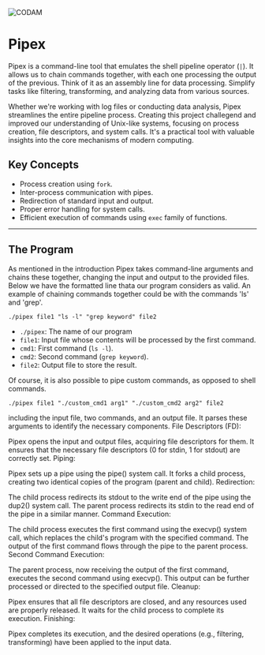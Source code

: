 <img src="https://i.imgur.com/HG66CCx.png?raw=true" alt="CODAM" style="max-width: 50%;">

# Pipex
Pipex is a command-line tool that emulates the shell pipeline operator (`|`). It allows us to chain commands together, with each one processing the output of the previous. Think of it as an assembly line for data processing. Simplify tasks like filtering, transforming, and analyzing data from various sources.  

Whether we're working with log files or conducting data analysis, Pipex streamlines the entire pipeline process.
Creating this project challegend and improved our understanding of Unix-like systems, focusing on process creation, file descriptors, and system calls. It's a practical tool with valuable insights into the core mechanisms of modern computing.

## Key Concepts
- Process creation using `fork`.
- Inter-process communication with pipes.
- Redirection of standard input and output.
- Proper error handling for system calls.
- Efficient execution of commands using `exec` family of functions.

---

## The Program

As mentioned in the introduction Pipex takes command-line arguments and chains these together, changing the input and output to the provided files.
Below we have the formatted line thata our program considers as valid. 
An example of chaining commands together could be with the commands 'ls' and 'grep'.

 `./pipex file1 "ls -l" "grep keyword" file2`

- `./pipex`: The name of our program
- `file1`: Input file whose contents will be processed by the first command.
- `cmd1`: First command (`ls -l`).
- `cmd2`: Second command (`grep keyword`).
- `file2`: Output file to store the result.

Of course, it is also possible to pipe custom commands, as opposed to shell commands.

`./pipex file1 "./custom_cmd1 arg1" "./custom_cmd2 arg2" file2`

including the input file, two commands, and an output file.
It parses these arguments to identify the necessary components.
File Descriptors (FD):

Pipex opens the input and output files, acquiring file descriptors for them.
It ensures that the necessary file descriptors (0 for stdin, 1 for stdout) are correctly set.
Piping:

Pipex sets up a pipe using the pipe() system call.
It forks a child process, creating two identical copies of the program (parent and child).
Redirection:

The child process redirects its stdout to the write end of the pipe using the dup2() system call.
The parent process redirects its stdin to the read end of the pipe in a similar manner.
Command Execution:

The child process executes the first command using the execvp() system call, which replaces the child's program with the specified command.
The output of the first command flows through the pipe to the parent process.
Second Command Execution:

The parent process, now receiving the output of the first command, executes the second command using execvp().
This output can be further processed or directed to the specified output file.
Cleanup:

Pipex ensures that all file descriptors are closed, and any resources used are properly released.
It waits for the child process to complete its execution.
Finishing:

Pipex completes its execution, and the desired operations (e.g., filtering, transforming) have been applied to the input data.

